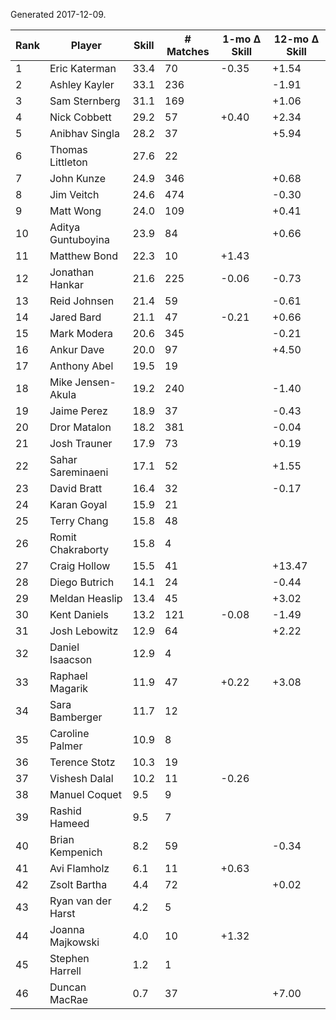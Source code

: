 Generated 2017-12-09.

| Rank | Player             | Skill | # Matches | 1-mo Δ Skill | 12-mo Δ Skill |
|------|--------------------|-------|-----------|--------------|---------------|
|    1 | Eric Katerman      |  33.4 |        70 |        -0.35 |         +1.54 |
|    2 | Ashley Kayler      |  33.1 |       236 |              |         -1.91 |
|    3 | Sam Sternberg      |  31.1 |       169 |              |         +1.06 |
|    4 | Nick Cobbett       |  29.2 |        57 |        +0.40 |         +2.34 |
|    5 | Anibhav Singla     |  28.2 |        37 |              |         +5.94 |
|    6 | Thomas Littleton   |  27.6 |        22 |              |               |
|    7 | John Kunze         |  24.9 |       346 |              |         +0.68 |
|    8 | Jim Veitch         |  24.6 |       474 |              |         -0.30 |
|    9 | Matt Wong          |  24.0 |       109 |              |         +0.41 |
|   10 | Aditya Guntuboyina |  23.9 |        84 |              |         +0.66 |
|   11 | Matthew Bond       |  22.3 |        10 |        +1.43 |               |
|   12 | Jonathan Hankar    |  21.6 |       225 |        -0.06 |         -0.73 |
|   13 | Reid Johnsen       |  21.4 |        59 |              |         -0.61 |
|   14 | Jared Bard         |  21.1 |        47 |        -0.21 |         +0.66 |
|   15 | Mark Modera        |  20.6 |       345 |              |         -0.21 |
|   16 | Ankur Dave         |  20.0 |        97 |              |         +4.50 |
|   17 | Anthony Abel       |  19.5 |        19 |              |               |
|   18 | Mike Jensen-Akula  |  19.2 |       240 |              |         -1.40 |
|   19 | Jaime Perez        |  18.9 |        37 |              |         -0.43 |
|   20 | Dror Matalon       |  18.2 |       381 |              |         -0.04 |
|   21 | Josh Trauner       |  17.9 |        73 |              |         +0.19 |
|   22 | Sahar Sareminaeni  |  17.1 |        52 |              |         +1.55 |
|   23 | David Bratt        |  16.4 |        32 |              |         -0.17 |
|   24 | Karan Goyal        |  15.9 |        21 |              |               |
|   25 | Terry Chang        |  15.8 |        48 |              |               |
|   26 | Romit Chakraborty  |  15.8 |         4 |              |               |
|   27 | Craig Hollow       |  15.5 |        41 |              |        +13.47 |
|   28 | Diego Butrich      |  14.1 |        24 |              |         -0.44 |
|   29 | Meldan Heaslip     |  13.4 |        45 |              |         +3.02 |
|   30 | Kent Daniels       |  13.2 |       121 |        -0.08 |         -1.49 |
|   31 | Josh Lebowitz      |  12.9 |        64 |              |         +2.22 |
|   32 | Daniel Isaacson    |  12.9 |         4 |              |               |
|   33 | Raphael Magarik    |  11.9 |        47 |        +0.22 |         +3.08 |
|   34 | Sara Bamberger     |  11.7 |        12 |              |               |
|   35 | Caroline Palmer    |  10.9 |         8 |              |               |
|   36 | Terence Stotz      |  10.3 |        19 |              |               |
|   37 | Vishesh Dalal      |  10.2 |        11 |        -0.26 |               |
|   38 | Manuel Coquet      |   9.5 |         9 |              |               |
|   39 | Rashid Hameed      |   9.5 |         7 |              |               |
|   40 | Brian Kempenich    |   8.2 |        59 |              |         -0.34 |
|   41 | Avi Flamholz       |   6.1 |        11 |        +0.63 |               |
|   42 | Zsolt Bartha       |   4.4 |        72 |              |         +0.02 |
|   43 | Ryan van der Harst |   4.2 |         5 |              |               |
|   44 | Joanna Majkowski   |   4.0 |        10 |        +1.32 |               |
|   45 | Stephen Harrell    |   1.2 |         1 |              |               |
|   46 | Duncan MacRae      |   0.7 |        37 |              |         +7.00 |